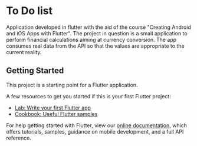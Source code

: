 # To Do list

Application developed in flutter with the aid of the course "Creating Android and iOS Apps with Flutter". The project in question is a small application to perform financial calculations aiming at currency conversion. The app consumes real data from the API so that the values are appropriate to the current reality.

## Getting Started

This project is a starting point for a Flutter application.

A few resources to get you started if this is your first Flutter project:

- [Lab: Write your first Flutter app](https://flutter.dev/docs/get-started/codelab)
- [Cookbook: Useful Flutter samples](https://flutter.dev/docs/cookbook)

For help getting started with Flutter, view our
[online documentation](https://flutter.dev/docs), which offers tutorials,
samples, guidance on mobile development, and a full API reference.
